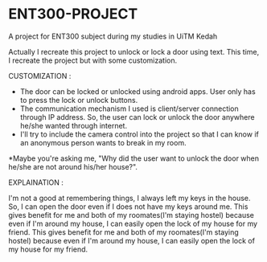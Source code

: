 # ENT300-PROJECT
A project for ENT300 subject during my studies in UiTM Kedah

Actually I recreate this project to unlock or lock a door using text.
This time, I recreate the project but with some customization.

CUSTOMIZATION :
  -	The door can be locked or unlocked using android apps. User only has to press the lock or unlock buttons.
  -	The communication mechanism I used is client/server connection through IP address. So, the user can lock or unlock the door anywhere he/she wanted through internet.
  -	I'll try to include the camera control into the project so that I can know if an anonymous person wants to break in my room.

*Maybe you're asking me, "Why did the user want to unlock the door when he/she are not around his/her house?".

 EXPLAINATION :
 
 I'm not a good at remembering things, I always left my keys in the house. So, I can open the door even if I does not have my keys around me. This gives benefit for me and both of my roomates(I'm staying hostel) because even if I'm around my house, I can easily open the lock of my house for my friend. This gives benefit for me and both of my roomates(I'm staying hostel) because even if I'm around my house, I can easily open the lock of my house for my friend.
